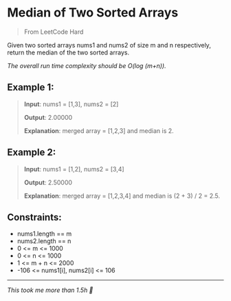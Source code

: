 # Median of Two Sorted Arrays

> From LeetCode Hard

Given two sorted arrays nums1 and nums2 of size m and n respectively, return the median of the two sorted arrays.

*The overall run time complexity should be O(log (m+n)).*

## Example 1:

> **Input**: nums1 = [1,3], nums2 = [2]
>
> **Output**: 2.00000
> 
> **Explanation**: merged array = [1,2,3] and median is 2.

## Example 2:

> **Input**: nums1 = [1,2], nums2 = [3,4]
> 
> **Output**: 2.50000
> 
> **Explanation**: merged array = [1,2,3,4] and median is (2 + 3) / 2 = 2.5.
 

## Constraints:

- nums1.length == m
- nums2.length == n
- 0 <= m <= 1000
- 0 <= n <= 1000
- 1 <= m + n <= 2000
- -106 <= nums1[i], nums2[i] <= 106

---

*This took me more than 1.5h 😤*